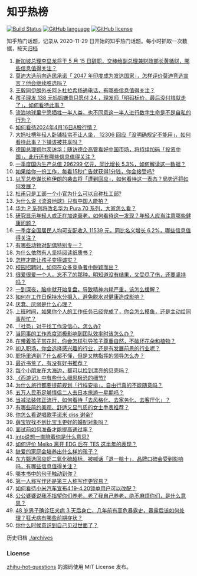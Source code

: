 # 知乎热榜
[![Build Status](https://github.com/ToWeLong/zhihu-hot-questions/workflows/CI/badge.svg)](https://github.com/ToWeLong/zhihu-hot-questions/actions)
[![GitHub language](https://img.shields.io/badge/language-golang-orange.svg)](https://golang.org/)
[![GitHub license](https://img.shields.io/github/license/ToWeLong/zhihu-hot-questions)](https://github.com/ToWeLong/zhihu-hot-questions/blob/main/LICENSE)

知乎热门话题，记录从 2020-11-29 日开始的知乎热门话题。每小时抓取一次数据，按天[归档](./archives)

<!-- BEGIN -->

1. [新加坡总理李显龙将于 5 月 15 日辞职，交棒给副总理兼财政部长黄循财，哪些信息值得关注？](https://www.zhihu.com/question/653016646)
1. [莫迪大选前向选民承诺「 2047 年印度成为发达国家」，怎样评价莫迪竞选宣言？他会继续胜选吗？](https://www.zhihu.com/question/652999267)
1. [王毅同伊朗外长阿卜杜拉希扬通电话，有哪些信息值得关注？](https://www.zhihu.com/question/653088488)
1. [孩子理发 138 元妈妈嫌贵只愿付 24 ，理发师「明码标价，最后没付钱就走了」，如何看待此事？](https://www.zhihu.com/question/652991632)
1. [流浪地球里宁愿牺牲一半人类，也不同意这一半人进行数字生命是不是自私的行为？](https://www.zhihu.com/question/652951947)
1. [如何看待2024年4月16日A股行情？](https://www.zhihu.com/question/652983748)
1. [大妈吐槽年轻人卧铺挂帘不让人坐， 12306 回应「没明确规定不能用」，如何看待此事？下铺该被共享吗？](https://www.zhihu.com/question/653020558)
1. [德国总理朔尔茨访华：随访德企高管看好中国市场，将持续加码「投资中国」，此行还有哪些信息值得关注？](https://www.zhihu.com/question/653010143)
1. [一季度国内生产总值 296299 亿元，同比增⻓ 5.3%，如何解读这一数据？](https://www.zhihu.com/question/653099526)
1. [如果给你一份工作，每看15秒广告就获得1分钱，你会接受吗?](https://www.zhihu.com/question/644974041)
1. [以军总参谋长称伊朗的袭击将「遭到回应」，如何看待这一表态？局势还将如何发展？](https://www.zhihu.com/question/653090590)
1. [杜甫只是工部一个小官为什么可以自称杜工部?](https://www.zhihu.com/question/652917850)
1. [为什么说《流浪地球》只有中国人能拍？](https://www.zhihu.com/question/652394494)
1. [华为 P 系列将改名华为 Pura 70 系列，大家怎么看？](https://www.zhihu.com/question/652635808)
1. [研究显示年轻人或正在加速衰老，如何看待这一发现？年轻人应当注意哪些健康问题？](https://www.zhihu.com/question/653019199)
1. [一季度全国居民人均可支配收入 11539 元，同比名义增长 6.2%，哪些信息值得关注？](https://www.zhihu.com/question/653100073)
1. [有哪些动物对配偶特别专一？](https://www.zhihu.com/question/653078506)
1. [为什么依然有人坚持阅读纸质书？](https://www.zhihu.com/question/652524751)
1. [怎样才能让孩子变得诚实？](https://www.zhihu.com/question/653088370)
1. [校园招聘时，如何在众多竞争者中脱颖而出？](https://www.zhihu.com/question/653067410)
1. [很爱很爱一个人，忘不了的那种，明知道没有结果，又受尽了伤，还要坚持吗？](https://www.zhihu.com/question/652886761)
1. [一到深夜，脑中就开始复盘，导致精神内耗严重，该怎么缓解？](https://www.zhihu.com/question/652768184)
1. [如何在工作日保持水分摄入，避免脱水对健康造成影响？](https://www.zhihu.com/question/653095477)
1. [厌蠢、厌弱是什么心理？](https://www.zhihu.com/question/652563760)
1. [上班时间，如果你个人的工作任务已经完成了，你会怎么摸鱼，还是主动给同事帮忙？](https://www.zhihu.com/question/652224647)
1. [「社恐」对于找工作没信心，怎么办?](https://www.zhihu.com/question/652858769)
1. [当同事的工作态度消极影响到团队效率时该怎么办？](https://www.zhihu.com/question/652657225)
1. [在带着孩子赏花时，你会怎样引导孩子尊重自然，不破坏花朵和植物？](https://www.zhihu.com/question/650130489)
1. [初入职场，你会选择感兴趣的行业，还是有发展前景的行业呢？](https://www.zhihu.com/question/652782110)
1. [职场里遇到了什么都不懂，但是又瞎指挥的领导怎么办？](https://www.zhihu.com/question/652605858)
1. [最近书荒了，有没有好书推荐？](https://www.zhihu.com/question/650448803)
1. [每个小朋友在大海边，都可以捡到漂亮的贝壳吗？](https://www.zhihu.com/question/650058961)
1. [《西游记》中有些什么细思极恐的细节?](https://www.zhihu.com/question/340882306)
1. [为什么旅行都要提前规划「行程安排」，自由行真的不能随意吗？](https://www.zhihu.com/question/650520573)
1. [五万人民币足够情侣二人去日本旅游一星期吗？](https://www.zhihu.com/question/625905690)
1. [当减法装修正流行，如何看待「去风格化、去家务化、去客厅化」？](https://www.zhihu.com/question/647382653)
1. [有哪些简约美观、舒适又显气质的女士手表推荐？](https://www.zhihu.com/question/648442997)
1. [你怎么看说唱歌手诺米 diss 谢帝?](https://www.zhihu.com/question/651799387)
1. [薛宝钗找不到比宝玉更好的婚配对象吗？](https://www.zhihu.com/question/644185679)
1. [面试前如何准备才能提高通过率？](https://www.zhihu.com/question/653067234)
1. [intp说想一直陪着你是什么意思?](https://www.zhihu.com/question/571810758)
1. [如何评价 Meiko 离开 EDG 后在 TES 这半年的表现？](https://www.zhihu.com/question/653025679)
1. [缺爱的家庭会培养出什么样的孩子？](https://www.zhihu.com/question/305533266)
1. [东方甄选回应虾二氧化硫超标，被喊话「退一赔十」，品牌口碑会受到影响吗，有哪些信息值得关注？](https://www.zhihu.com/question/653019449)
1. [哪本书中的句子触动到你？](https://www.zhihu.com/question/652687092)
1. [第一人称写作还是第三人称写作更容易？](https://www.zhihu.com/question/646656963)
1. [如何看待小米汽车宣布4.19-4.20锁单用户可以改配？](https://www.zhihu.com/question/652887798)
1. [公公婆婆说我不指望你们养老，老了我自己养老，绝不麻烦你们，是什么意思？](https://www.zhihu.com/question/325917071)
1. [48 岁男子确诊狂犬病 3 天后身亡，几年前有高危暴露史，暴露后该如何处理？狂犬病有哪些前期症状？](https://www.zhihu.com/question/652821058)
1. [你什么时候意识到自己见过世面了？](https://www.zhihu.com/question/653008903)

<!-- END -->

历史归档 [./archives](./archives)


### License
[zhihu-hot-questions](https://github.com/towelong/zhihu-hot-questions) 的源码使用 MIT License 发布。